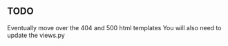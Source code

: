 ## TODO
Eventually move over the 404 and 500 html templates
You will also need to update the views.py
